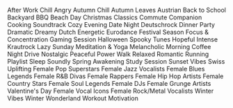 After Work Chill
Angry
Autumn Chill
Autumn Leaves
Austrian
Back to School
Backyard BBQ
Beach Day
Christmas Classics
Commute Companion
Cooking Soundtrack
Cozy Evening
Date Night
Deutschrock
Dinner Party
Dramatic
Dreamy
Dutch
Energetic
Eurodance
Festival Season
Focus & Concentration
Gaming Session
Halloween Spooky Tunes
Hopeful
Intense
Krautrock
Lazy Sunday
Meditation & Yoga
Melancholic
Morning Coffee
Night Drive
Nostalgic
Peaceful
Power Walk
Relaxed
Romantic
Running Playlist
Sleep Soundly
Spring Awakening
Study Session
Sunset Vibes
Swiss
Uplifting
Female Pop Superstars
Female Jazz Vocalists
Female Blues Legends
Female R&B Divas
Female Rappers
Female Hip Hop Artists
Female Country Stars
Female Soul Legends
Female DJs
Female Grunge Artists
Valentine's Day
Female Vocal Icons
Female Rock/Metal Vocalists
Winter Vibes
Winter Wonderland
Workout Motivation
